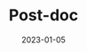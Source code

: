 ---
layout: default
modal-id: 6
date: 2023-01-05
img: bdi.png
alt: image-alt6
title: Post-doc
project-date: Test6
client: Test6
category: Test6
description: I secured funding from the Medical Research Council to do a post-doc project at the University of Oxford's <a href="https://www.bdi.ox.ac.uk/7">Big Data Institute</a> starting 1 May 2023. I am working along with <a href="https://www.bdi.ox.ac.uk/Team/benjamin-schuster-bockler-1">Ben</a>, with whom I am trying to explore the relationship between body mass index and risk of developing oesophageal cancer adenocarcinoma. While this relationship is well-known, the intermediate biological pathways have not been investigated. I am using a combined observational and genetic epidemiology approach i.e. statistical modelling using <a href="https://www.ukbiobank.ac.uk/">UK Biobank</a> data and <a href="https://academic.oup.com/ije/article/32/1/1/642797">Mendelian randomization</a> with genetic data. It has been my childhood dream to work at Oxford, and I am looking forward to doing cutting-edge research and meeting world-renowned scientists. <i class="fa fa-star"></i>
---
